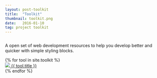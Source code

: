 ```yaml
---
layout: post-toolkit
title:  "Toolkit"
thumbnail: toolkit.png
date:   2016-01-10
tag: project toolkit
---
```


<div class="body-content">
  <div class="row">
    <div class="small-12 columns">
      <p class="hero-text">A open set of web development resources to help you develop better and quicker with simple styling blocks.</p>
    </div>
  </div>

  <div class="row" id="tool-index">
    {% for tool in site.toolkit %}
      <div class="small-12 medium-4 columns thumbnail-tile">
        <a class="post-link" href="{{ tool.url | prepend: site.baseurl }}">
          <div class="thumbnail-container">
            <img class="thumbnail-image full-width" src="/assets/img/toolkit/thumbnails/{{ tool.thumbnail }}">
            <span class="thumbnail-text">{{ tool.title }}</span>
          </div>
        </a>
      </div>
    {% endfor %}
  </div>
</div>
